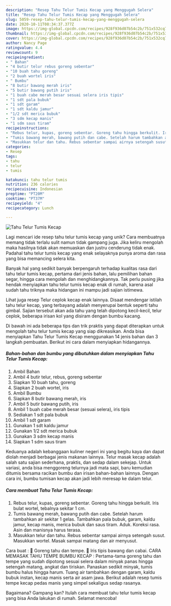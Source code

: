 ```yaml
---
description: "Resep Tahu Telur Tumis Kecap yang Menggugah Selera"
title: "Resep Tahu Telur Tumis Kecap yang Menggugah Selera"
slug: 5059-resep-tahu-telur-tumis-kecap-yang-menggugah-selera
date: 2020-10-11T08:34:37.377Z
image: https://img-global.cpcdn.com/recipes/928f936d07b54c2b/751x532cq70/tahu-telur-tumis-kecap-foto-resep-utama.jpg
thumbnail: https://img-global.cpcdn.com/recipes/928f936d07b54c2b/751x532cq70/tahu-telur-tumis-kecap-foto-resep-utama.jpg
cover: https://img-global.cpcdn.com/recipes/928f936d07b54c2b/751x532cq70/tahu-telur-tumis-kecap-foto-resep-utama.jpg
author: Nancy Page
ratingvalue: 4.4
reviewcount: 9
recipeingredient:
- " Bahan"
- "4 butir telur rebus goreng sebentar"
- "10 buah tahu goreng"
- "2 buah wortel iris"
- " Bumbu"
- "8 butir bawang merah iris"
- "5 butir bawang putih iris"
- "1 buah cabe merah besar sesuai selera iris tipis"
- "1 sdt pala bubuk"
- "1 sdt garam"
- "1 sdt kaldu jamur"
- "1/2 sdt merica bubuk"
- "3 sdm kecap manis"
- "1 sdm saus tiram"
recipeinstructions:
- "Rebus telur, kupas, goreng sebentar. Goreng tahu hingga berkulit. Iris bulat wortel, tebalnya sekitar 1 cm."
- "Tumis bawang merah, bawang putih dan cabe. Setelah harum tambahkan air sekitar 1 gelas. Tambahkan pala bubuk, garam, kaldu jamur, kecap manis, merica bubuk dan saus tiram. Aduk. Koreksi rasa. Asin dan manisnya harus terasa."
- "Masukkan telur dan tahu. Rebus sebentar sampai airnya setengah susut. Masukkan wortel. Masak sampai matang dan air menyusut."
categories:
- Resep
tags:
- tahu
- telur
- tumis

katakunci: tahu telur tumis 
nutrition: 236 calories
recipecuisine: Indonesian
preptime: "PT20M"
cooktime: "PT37M"
recipeyield: "4"
recipecategory: Lunch

---
```



![Tahu Telur Tumis Kecap](https://img-global.cpcdn.com/recipes/928f936d07b54c2b/751x532cq70/tahu-telur-tumis-kecap-foto-resep-utama.jpg)

Lagi mencari ide resep tahu telur tumis kecap yang unik? Cara membuatnya memang tidak terlalu sulit namun tidak gampang juga. Jika keliru mengolah maka hasilnya tidak akan memuaskan dan justru cenderung tidak enak. Padahal tahu telur tumis kecap yang enak selayaknya punya aroma dan rasa yang bisa memancing selera kita.

Banyak hal yang sedikit banyak berpengaruh terhadap kualitas rasa dari tahu telur tumis kecap, pertama dari jenis bahan, lalu pemilihan bahan segar, hingga cara mengolah dan menghidangkannya. Tak perlu pusing jika hendak menyiapkan tahu telur tumis kecap enak di rumah, karena asal sudah tahu triknya maka hidangan ini mampu jadi sajian istimewa.

Lihat juga resep Telur ceplok kecap enak lainnya. Disaat mendengar istilah tahu telur kecap, yang terbayang adalah menyerupai bentuk seperti tahu gimbal. Sajian tersebut akan ada tahu yang telah dipotong kecil-kecil, telur ceplok, beberapa irisan kol yang disiram dengan bumbu kacang.


Di bawah ini ada beberapa tips dan trik praktis yang dapat diterapkan untuk mengolah tahu telur tumis kecap yang siap dikreasikan. Anda bisa menyiapkan Tahu Telur Tumis Kecap menggunakan 14 jenis bahan dan 3 langkah pembuatan. Berikut ini cara dalam menyiapkan hidangannya.

<!--inarticleads1-->

##### Bahan-bahan dan bumbu yang dibutuhkan dalam menyiapkan Tahu Telur Tumis Kecap:

1. Ambil  Bahan
1. Ambil 4 butir telur, rebus, goreng sebentar
1. Siapkan 10 buah tahu, goreng
1. Siapkan 2 buah wortel, iris
1. Ambil  Bumbu
1. Siapkan 8 butir bawang merah, iris
1. Ambil 5 butir bawang putih, iris
1. Ambil 1 buah cabe merah besar (sesuai selera), iris tipis
1. Sediakan 1 sdt pala bubuk
1. Ambil 1 sdt garam
1. Gunakan 1 sdt kaldu jamur
1. Gunakan 1/2 sdt merica bubuk
1. Gunakan 3 sdm kecap manis
1. Siapkan 1 sdm saus tiram


Keduanya adalah kebanggaan kuliner negeri ini yang begitu kaya dan dapat diolah menjadi berbagai jenis makanan lainnya. Telur masak kecap adalah salah satu sajian sederhana, praktis, dan sedap dalam sekejap. Untuk variasi, anda bisa menggoreng telurnya jadi mata sapi, baru kemudian ditumis bersama racikan bumbu dan irisan bahan-bahan lainnya. Dengan cara ini, bumbu tumisan kecap akan jadi lebih meresap ke dalam telur. 

<!--inarticleads2-->

##### Cara membuat Tahu Telur Tumis Kecap:

1. Rebus telur, kupas, goreng sebentar. Goreng tahu hingga berkulit. Iris bulat wortel, tebalnya sekitar 1 cm.
1. Tumis bawang merah, bawang putih dan cabe. Setelah harum tambahkan air sekitar 1 gelas. Tambahkan pala bubuk, garam, kaldu jamur, kecap manis, merica bubuk dan saus tiram. Aduk. Koreksi rasa. Asin dan manisnya harus terasa.
1. Masukkan telur dan tahu. Rebus sebentar sampai airnya setengah susut. Masukkan wortel. Masak sampai matang dan air menyusut.


Cara buat : 🥘 Goreng tahu dan tempe. 🥘 Iris tipis bawang dan cabai. CARA MEMASAK TAHU TEMPE BUMBU KECAP : Pertama-tama goreng tahu dan tempe yang sudah dipotong sesuai selera dalam minyak panas hingga setengah matang, angkat dan tiriskan. Panaskan sedikit minyak, tumis bumbu halus hingga harum. Tuang air tambahkan dengan garam, kaldu bubuk instan, kecap manis serta air asam jawa. Berikut adalah resep tumis tempe kecap pedas manis yang simpel sekaligus sedap rasanya. 

Bagaimana? Gampang kan? Itulah cara membuat tahu telur tumis kecap yang bisa Anda lakukan di rumah. Selamat mencoba!
